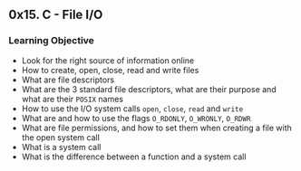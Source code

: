 ## 0x15. C - File I/O

### Learning Objective

- Look for the right source of information online 
- How to create, open, close, read and write files 
- What are file descriptors
- What are the 3 standard file descriptors, what are their purpose and what are their `POSIX` names
- How to use the I/O system calls `open`, `close`, `read` and `write`
- What are and how to use the flags `O_RDONLY`, `O_WRONLY`, `O_RDWR`
- What are file permissions, and how to set them when creating a file with the open system call 
- What is a system call
- What is the difference between a function and a system call
